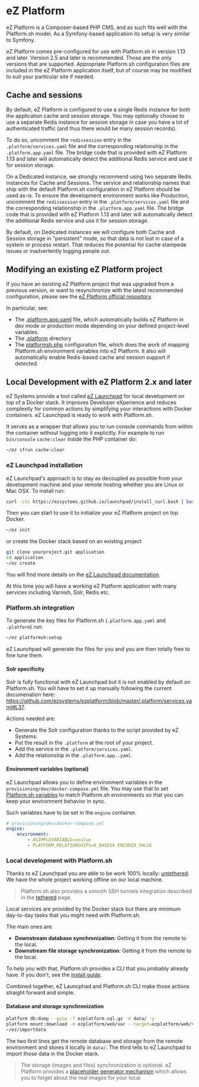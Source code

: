 # eZ Platform

eZ Platform is a Composer-based PHP CMS, and as such fits well with the Platform.sh model.  As a Symfony-based application its setup is very similar to Symfony.

eZ Platform comes pre-configured for use with Platform.sh in version 1.13 and later. Version 2.5 and later is recommended. Those are the only versions that are supported.  Appropriate Platform.sh configuration files are included in the eZ Platform application itself, but of course may be modified to suit your particular site if needed.

## Cache and sessions

By default, eZ Platform is configured to use a single Redis instance for both the application cache and session storage.  You may optionally choose to use a separate Redis instance for session storage in case you have a lot of authenticated traffic (and thus there would be many session records).

To do so, uncomment the `redissession` entry in the `.platform/services.yaml` file and the corresponding relationship in the `.platform.app.yaml` file.  The bridge code that is provided with eZ Platform 1.13 and later will automatically detect the additional Redis service and use it for session storage.

On a Dedicated instance, we strongly recommend using two separate Redis instances for Cache and Sessions.  The service and relationship names that ship with the default Platform.sh configuration in eZ Platform should be used as-is.  To ensure the development environment works like Production, uncomment the `redissession` entry in the `.platform/services.yaml` file and the corresponding relationship in the `.platform.app.yaml` file.  The bridge code that is provided with eZ Platform 1.13 and later will automatically detect the additional Redis service and use it for session storage.

By default, on Dedicated instances we will configure both Cache and Session storage in "persistent" mode, so that data is not lost in case of a system or process restart.  That reduces the potential for cache stampede issues or inadvertently logging people out.

## Modifying an existing eZ Platform project

If you have an existing eZ Platform project that was upgraded from a previous version, or want to resynchronize with the latest recommended configuration, please see the [eZ Platform official repository](https://github.com/ezsystems/ezplatform).

In particular, see:

 * The [.platform.app.yaml](https://github.com/ezsystems/ezplatform/blob/master/.platform.app.yaml) file, which automatically builds eZ Platform in dev mode or production mode depending on your defined project-level variables.
 * The [.platform](https://github.com/ezsystems/ezplatform/tree/master/.platform) directory
 * The [platformsh.php](https://github.com/ezsystems/ezplatform/blob/master/config/packages/000-platformsh.php) configuration file, which does the work of mapping Platform.sh environment variables into eZ Platform.  It also will automatically  enable Redis-based cache and session support if detected.

## Local Development with eZ Platform 2.x and later

eZ Systems provide a tool called [eZ Launchpad](https://ezsystems.github.io/launchpad/) for local development on top of a Docker stack. It improves Developer eXperience and reduces complexity for common actions by simplifying your interactions with Docker containers. eZ Launchpad is ready to work with Platform.sh.

It serves as a wrapper that allows you to run console commands from within the container without logging into it explicitly. For example to run `bin/console` `cache:clear` inside the PHP container do:

```bash
~/ez sfrun cache:clear
```

### eZ Launchpad installation

eZ Launchpad's approach is to stay as decoupled as possible from your development machine and your remote hosting whether you are Linux or Mac OSX. To install run:

```bash
curl -LSs https://ezsystems.github.io/launchpad/install_curl.bash | bash
```

Then you can start to use it to initialize your eZ Platform project on top Docker.

```bash
~/ez init
```

or create the Docker stack based on an existing project

```bash
git clone yourproject.git application
cd application
~/ez create
```

You will find more details on the [eZ Launchpad documentation](https://ezsystems.github.io/launchpad/).

At this time you will have a working eZ Platform application with many services including Varnish, Solr, Redis etc.

### Platform.sh integration

To generate the key files for Platform.sh (`.platform.app.yaml` and `.platform`) run:

```bash
~/ez platformsh:setup
```

eZ Launchpad will generate the files for you and you are then totally free to fine tune them.

#### Solr specificity

Solr is fully functional with eZ Launchpad but it is not enabled by default on Platform.sh. You will have to set it up manually following the current documenation here: https://github.com/ezsystems/ezplatform/blob/master/.platform/services.yaml#L37.

Actions needed are:

* Generate the Solr configuration thanks to the script provided by eZ Systems.
* Put the result in the `.platform` at the root of your project.
* Add the service in the `.platform/services.yaml`.
* Add the relationship in the `.platform.app..yaml`.

#### Environment variables (optional)

eZ Launchpad allows you to define environment variables in the `provisioning/dev/docker-compose.yml` file. You may use that to set [Platform.sh variables](/development/variables.md) to match Platform.sh environments so that you can keep your environment behavior in sync.

Such variables have to be set in the `engine` container.

```yaml
# provisioning/dev/docker-compose.yml
engine:
    environment:
        - ASIMPLEVARIABLE=avalue
        - PLATFORM_RELATIONSHIPS=A_BASE64_ENCODED_VALUE
```

### Local development with Platform.sh

Thanks to eZ Launchpad you are able to be work 100% locally: [untethered](/development/local/untethered.md). We have the whole project working offline on our local machine.

> Platform.sh also provides a smooth SSH tunnels integration described in the [tethered](/development/local/tethered.md) page.

Local services are provided by the Docker stack but there are minimum day-to-day tasks that you might need with Platform.sh.

The main ones are:

* **Downstream database synchronization**: Getting it from the remote to the local.
* **Downstream file storage synchronization**: Getting it from the remote to the local.

To help you with that, Platform.sh provides a CLI that you probably already have. If you don't, see the [install guide](/development/cli.md#installation).

Combined together, eZ Launcphad and Platform.sh CLI make those actions straight forward and simple.

#### Database and storage synchronization

```bash
platform db:dump --gzip -f ezplatform.sql.gz -d data/ -y
platform mount:download -m ezplatform/web/var --target=ezplatform/web/var/ -y
~/ez/importdata
```

The two first lines get the remote database and storage from the remote environment and stores it locally in `data/`. The third tells to eZ Launchpad to import those data in the Docker stack.

> The storage (images and files) synchronization is optional. eZ Platform provides a [placeholder generator mechanism](https://doc.ezplatform.com/en/latest/guide/images/#setting-placeholder-generator) which allows you to forget about the real images for your local.
